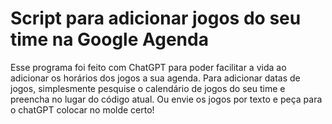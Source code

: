 # Script para adicionar jogos do seu time na Google Agenda
Esse programa foi feito com ChatGPT para poder facilitar a vida ao adicionar os horários dos jogos a sua agenda. 
Para adicionar datas de jogos, simplesmente pesquise o calendário de jogos do seu time e preencha no lugar do código atual.
Ou envie os jogos por texto e peça para o chatGPT colocar no molde certo!
